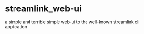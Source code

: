 # streamlink_web-ui
a simple and terrible simple web-ui to the well-known streamlink cli application
